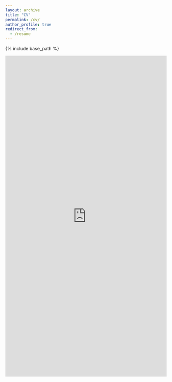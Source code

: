 ```yaml
---
layout: archive
title: "CV"
permalink: /cv/
author_profile: true
redirect_from:
  - /resume
---
```


{% include base_path %}

<iframe src="https://docs.google.com/gview?url=https://github.com/kevingoneill/cv/raw/master/cv.pdf&embedded=true" style="width:100%;" height="1000" frameborder="0"></iframe>
